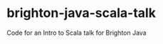 brighton-java-scala-talk
========================

Code for an Intro to Scala talk for Brighton Java
